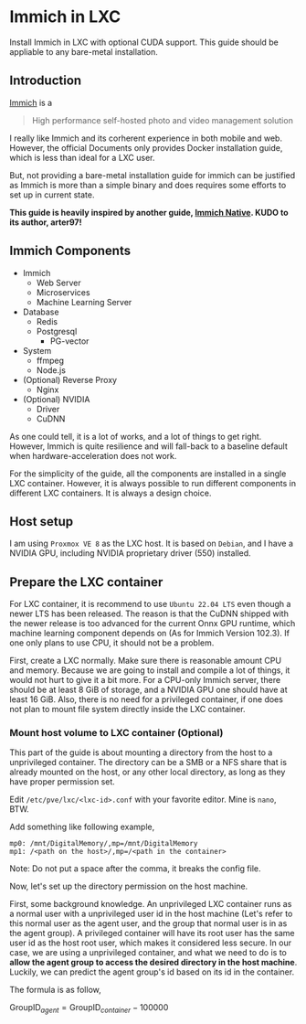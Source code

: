 # Immich in LXC

Install Immich in LXC with optional CUDA support. This guide should be appliable to any bare-metal installation.

## Introduction

[Immich](https://github.com/immich-app/immich) is a

> High performance self-hosted photo and video management solution

I really like Immich and its corherent experience in both mobile and web. However, the official Documents only provides Docker installation guide, which is less than ideal for a LXC user.

But, not providing a bare-metal installation guide for immich can be justified as Immich is more than a simple binary and does requires some efforts to set up in current state.

**This guide is heavily inspired by another guide, [Immich Native](https://github.com/arter97/immich-native). KUDO to its author, arter97!** 

## Immich Components

- Immich
    - Web Server
    - Microservices
    - Machine Learning Server
- Database
    - Redis
    - Postgresql
        - PG-vector
- System
    - ffmpeg
    - Node.js
- (Optional) Reverse Proxy
    - Nginx
- (Optional) NVIDIA
    - Driver
    - CuDNN

As one could tell, it is a lot of works, and a lot of things to get right. However, Immich is quite resilience and will fall-back to a baseline default when hardware-acceleration does not work.

For the simplicity of the guide, all the components are installed in a single LXC container. However, it is always possible to run different components in different LXC containers. It is always a design choice.

## Host setup

I am using `Proxmox VE 8` as the LXC host. It is based on `Debian`, and I have a NVIDIA GPU, including NVIDIA proprietary driver (550) installed. 

## Prepare the LXC container

For LXC container, it is recommend to use `Ubuntu 22.04 LTS` even though a newer LTS has been released. The reason is that the CuDNN shipped with the newer release is too advanced for the current Onnx GPU runtime, which machine learning component depends on (As for Immich Version 102.3). If one only plans to use CPU, it should not be a problem.

First, create a LXC normally. Make sure there is reasonable amount CPU and memory. Because we are going to install and compile a lot of things, it would not hurt to give it a bit more. For a CPU-only Immich server, there should be at least 8 GiB of storage, and a NVIDIA GPU one should have at least 16 GiB. Also, there is no need for a privileged container, if one does not plan to mount file system directly inside the LXC container.

### Mount host volume to LXC container (Optional)

This part of the guide is about mounting a directory from the host to a unprivileged container. The directory can be a SMB or a NFS share that is already mounted on the host, or any other local directory, as long as they have proper permission set.

Edit `/etc/pve/lxc/<lxc-id>.conf` with your favorite editor. Mine is `nano`, BTW.

Add something like following example,

```config
mp0: /mnt/DigitalMemory/,mp=/mnt/DigitalMemory
mp1: /<path on the host>/,mp=/<path in the container>
```

Note: Do not put a space after the comma, it breaks the config file.

Now, let's set up the directory permission on the host machine.

First, some background knowledge. An unprivileged LXC container runs as a normal user with a unprivileged user id in the host machine (Let's refer to this normal user as the agent user, and the group that normal user is in as the agent group). A privileged container will have its root user has the same user id as the host root user, which makes it considered less secure. In our case, we are using a unprivileged container, and what we need to do is to **allow the agent group to access the desired directory in the host machine**. Luckily, we can predict the agent group's id based on its id in the container.

The formula is as follow,

$\text{GroupID}_{agent} = \text{GroupID}_{container} - 100000$

